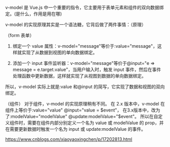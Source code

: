 v-model 是 Vue.js 中一个重要的指令，它主要用于表单元素和组件的双向数据绑定。(是什么，作用是用在哪)

v-model 的实现原理其实是一个语法糖，它背后做了两件事情：（原理）

（form 表单）

1. 绑定一个 value 属性：v-model="message"等价于:value="message"，这样就实现了从数据到视图的单向数据绑定。

2. 添加一个 input 事件监听器：v-model="message"等价于@input="e => message = e.target.value"，当用户输入时，触发 input 事件，然后在事件处理函数中更新数据，这样就实现了从视图到数据的单向数据绑定。

所以，v-model 实际上就是:value 和@input 的简写，它实现了数据和视图的双向绑定。

（组件）
对于组件，v-model 的实现原理稍有不同。
在 2.x 版本中，v-model 在组件上等价于:value="value" @input="value = $event"，
在3.x版本中，改为了:modelValue="modelValue" @update:modelValue="$event"。
所以在自定义组件时，需要在组件内部分别定义一个名为 value 或 modelValue 的 prop，并在需要更新数据时触发一个名为 input 或 update:modelValue 的事件。

https://www.cnblogs.com/xiaoyaoxingchen/p/17202813.html
